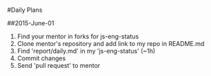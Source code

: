 #Daily Plans

##2015-June-01

1. Find your mentor in forks for js-eng-status
1. Clone mentor's repository and add link to my repo in README.md
1. Find 'report/daily.md' in my 'js-eng-status' (~1h)
1. Commit changes
1. Send 'pull request' to mentor
